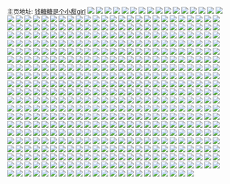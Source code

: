 主页地址: [钱糖糖是个小甜girl](https://weibo.com/u/5195614451) 
![](https://wx4.sinaimg.cn/mw2000/005FCgF5ly1gixe6s8qbkj31o027c7wj.jpg) 
![](https://wx4.sinaimg.cn/mw2000/005FCgF5ly1giw9mnrccij30vc15saqs.jpg) 
![](https://wx4.sinaimg.cn/mw2000/005FCgF5ly1giw9mn5dttj31mp1mp4qp.jpg) 
![](https://wx4.sinaimg.cn/mw2000/005FCgF5ly1giw9mpyh8uj31o0280npe.jpg) 
![](https://wx4.sinaimg.cn/mw2000/005FCgF5ly1giw9mvfwb6j33402c0kjn.jpg) 
![](https://wx4.sinaimg.cn/mw2000/005FCgF5ly1giw9mtkdh0j32qb21qhdv.jpg) 
![](https://wx4.sinaimg.cn/mw2000/005FCgF5ly1giw9mry7h2j33402c01l0.jpg) 
![](https://wx4.sinaimg.cn/mw2000/005FCgF5ly1giv9x3jocnj33402c04qs.jpg) 
![](https://wx4.sinaimg.cn/mw2000/005FCgF5ly1giv9x90dbwj32c0340kjn.jpg) 
![](https://wx4.sinaimg.cn/mw2000/005FCgF5ly1giv9x9pddmj30j60hxgmx.jpg) 
![](https://wx4.sinaimg.cn/mw2000/005FCgF5ly1gitzqhiho6j32i21vje82.jpg) 
![](https://wx4.sinaimg.cn/mw2000/005FCgF5ly1giswlzlbd9j30n00f3gmw.jpg) 
![](https://wx4.sinaimg.cn/mw2000/005FCgF5ly1giswnx6gqpj30n01ds110.jpg) 
![](https://wx4.sinaimg.cn/mw2000/005FCgF5ly1giswnwq7trj30n01dsqbf.jpg) 
![](https://wx4.sinaimg.cn/mw2000/005FCgF5ly1giswlzug5ej305k069aaf.jpg) 
![](https://wx4.sinaimg.cn/mw2000/005FCgF5ly1gism6q34l5j30n01dsx6p.jpg) 
![](https://wx4.sinaimg.cn/mw2000/005FCgF5ly1gism655zlej30n01dsx6p.jpg) 
![](https://wx4.sinaimg.cn/mw2000/005FCgF5ly1gism6bs2gjj30n01ds1ky.jpg) 
![](https://wx4.sinaimg.cn/mw2000/005FCgF5ly1gism6h4qh3j30n01dsx6p.jpg) 
![](https://wx4.sinaimg.cn/mw2000/005FCgF5ly1gism6lkm9uj30n01dsu0x.jpg) 
![](https://wx4.sinaimg.cn/mw2000/005FCgF5ly1gism60yv66j32c02c0e81.jpg) 
![](https://wx4.sinaimg.cn/mw2000/005FCgF5ly1gip5kite67j31o026wkjm.jpg) 
![](https://wx4.sinaimg.cn/mw2000/005FCgF5ly1gip5kkhugbj31o0280hdu.jpg) 
![](https://wx4.sinaimg.cn/mw2000/005FCgF5ly1giox7fy2rpj33402c0e84.jpg) 
![](https://wx4.sinaimg.cn/mw2000/005FCgF5ly1giox7eaddlj33402c0kjm.jpg) 
![](https://wx4.sinaimg.cn/mw2000/005FCgF5ly1gio74equ1qj33402c0hdv.jpg) 
![](https://wx4.sinaimg.cn/mw2000/005FCgF5ly1gio751xyyqj305k069aaf.jpg) 
![](https://wx4.sinaimg.cn/mw2000/005FCgF5ly1gih59ixr18j33402avnpe.jpg) 
![](https://wx4.sinaimg.cn/mw2000/005FCgF5ly1gifw7sqf87j308c07wgm0.jpg) 
![](https://wx4.sinaimg.cn/mw2000/005FCgF5ly1gifmpij5ppj31w22ir1kx.jpg) 
![](https://wx4.sinaimg.cn/mw2000/005FCgF5ly1gibj7ih9nqj31xl2wd4qq.jpg) 
![](https://wx4.sinaimg.cn/mw2000/005FCgF5ly1gibj7j8iu2j31lf1727t4.jpg) 
![](https://wx4.sinaimg.cn/mw2000/005FCgF5ly1gi9snhcj9gj306o06oq3e.jpg) 
![](https://wx4.sinaimg.cn/mw2000/005FCgF5ly1gi7v9laynvj31ds0n04qt.jpg) 
![](https://wx4.sinaimg.cn/mw2000/005FCgF5ly1gi7v9noamij31ds0n0hdv.jpg) 
![](https://wx4.sinaimg.cn/mw2000/005FCgF5ly1gi711b496jj31ds0n0hdt.jpg) 
![](https://wx4.sinaimg.cn/mw2000/005FCgF5ly1gi7119ymx7j31ds0n0kjp.jpg) 
![](https://wx4.sinaimg.cn/mw2000/005FCgF5ly1gi6ubrbqgsj32cx1rp7wh.jpg) 
![](https://wx4.sinaimg.cn/mw2000/005FCgF5ly1gi6ubox4q1j33402c01l1.jpg) 
![](https://wx4.sinaimg.cn/mw2000/005FCgF5ly1gi357gpxafj30n01ds000.jpg) 
![](https://wx4.sinaimg.cn/mw2000/005FCgF5ly1gi357nki0bj30n01dse82.jpg) 
![](https://wx4.sinaimg.cn/mw2000/005FCgF5ly1gi35by1mzuj30n01ds4qq.jpg) 
![](https://wx4.sinaimg.cn/mw2000/005FCgF5ly1gi35bwsanjj30n01dsu0x.jpg) 
![](https://wx4.sinaimg.cn/mw2000/005FCgF5ly1gi359ao008j30n01dsnks.jpg) 
![](https://wx4.sinaimg.cn/mw2000/005FCgF5ly1gi359b3np7j30j60j5q3z.jpg) 
![](https://wx4.sinaimg.cn/mw2000/005FCgF5ly1gi2cqpucyfj30n01dsh7x.jpg) 
![](https://wx4.sinaimg.cn/mw2000/005FCgF5ly1gi2cqpe8fmj30n01ds1kx.jpg) 
![](https://wx4.sinaimg.cn/mw2000/005FCgF5ly1gi2cqqh855j30n01dsnit.jpg) 
![](https://wx4.sinaimg.cn/mw2000/005FCgF5ly1gi2cqr9afij30n01ds1gz.jpg) 
![](https://wx4.sinaimg.cn/mw2000/005FCgF5ly1gi2cqrv0bxj30n01dsnjn.jpg) 
![](https://wx4.sinaimg.cn/mw2000/005FCgF5ly1gi2cqsjvi7j30n01dse4v.jpg) 
![](https://wx4.sinaimg.cn/mw2000/005FCgF5ly1gi1ygt65dwj30n01dshdv.jpg) 
![](https://wx4.sinaimg.cn/mw2000/005FCgF5ly1gi1ygunt3gj32li1y5qv6.jpg) 
![](https://wx4.sinaimg.cn/mw2000/005FCgF5ly1gi1ygrett3j30rs0rsdir.jpg) 
![](https://wx4.sinaimg.cn/mw2000/005FCgF5ly1gi1n8faa83j30j60in3z5.jpg) 
![](https://wx4.sinaimg.cn/mw2000/005FCgF5ly1gi10w9z71nj30n01dskjl.jpg) 
![](https://wx4.sinaimg.cn/mw2000/005FCgF5ly1ghzyph0fouj30c80ceq3f.jpg) 
![](https://wx4.sinaimg.cn/mw2000/005FCgF5ly1ghzyoojyyij30tz16kq5a.jpg) 
![](https://wx4.sinaimg.cn/mw2000/005FCgF5ly1ghzyph959aj30gz0ciwg5.jpg) 
![](https://wx4.sinaimg.cn/mw2000/005FCgF5ly1ghyamv1x93j30n01dsu0x.jpg) 
![](https://wx4.sinaimg.cn/mw2000/005FCgF5ly1ghyamw43h9j30n01ds1ky.jpg) 
![](https://wx4.sinaimg.cn/mw2000/005FCgF5ly1ghyamxa0xij30n01ds1ky.jpg) 
![](https://wx4.sinaimg.cn/mw2000/005FCgF5ly1ghyao5os6lj30n01dsx6p.jpg) 
![](https://wx4.sinaimg.cn/mw2000/005FCgF5ly1ghyamxmkc8j306o06omxd.jpg) 
![](https://wx4.sinaimg.cn/mw2000/005FCgF5ly1ghxiga7fhgj33402c0npf.jpg) 
![](https://wx4.sinaimg.cn/mw2000/005FCgF5ly1ghsyrug3vzj30n01ds4fy.jpg) 
![](https://wx4.sinaimg.cn/mw2000/005FCgF5ly1ghsyrwykonj30n01dsao6.jpg) 
![](https://wx4.sinaimg.cn/mw2000/005FCgF5ly1ghsyrwb8xdj30n01ds7ic.jpg) 
![](https://wx4.sinaimg.cn/mw2000/005FCgF5ly1ghsyrvprwhj30n01ds4ci.jpg) 
![](https://wx4.sinaimg.cn/mw2000/005FCgF5ly1ghsyrvco4lj30n01dstmq.jpg) 
![](https://wx4.sinaimg.cn/mw2000/005FCgF5ly1ghsyslztj6j30qo0qoaco.jpg) 
![](https://wx4.sinaimg.cn/mw2000/005FCgF5ly1ghstv32vosj30n00mkwg3.jpg) 
![](https://wx4.sinaimg.cn/mw2000/005FCgF5ly1ghstv3e1ybj30n01dsdm5.jpg) 
![](https://wx4.sinaimg.cn/mw2000/005FCgF5ly1ghstv2n5ynj30n01dsq9b.jpg) 
![](https://wx4.sinaimg.cn/mw2000/005FCgF5ly1ghstw0oz2bj30jg0jgn02.jpg) 
![](https://wx4.sinaimg.cn/mw2000/005FCgF5ly1ghrwi8q97aj312g0lonci.jpg) 
![](https://wx4.sinaimg.cn/mw2000/005FCgF5ly1gho9kmu21ej30n01dstf2.jpg) 
![](https://wx4.sinaimg.cn/mw2000/005FCgF5ly1gho9mxwozaj30n005m3yy.jpg) 
![](https://wx4.sinaimg.cn/mw2000/005FCgF5ly1gho9kpy0v4j30u01hc439.jpg) 
![](https://wx4.sinaimg.cn/mw2000/005FCgF5ly1gho9kqnkvtj30rs1jkb29.jpg) 
![](https://wx4.sinaimg.cn/mw2000/005FCgF5ly1ghmswtqs97j32jx1wyx6p.jpg) 
![](https://wx4.sinaimg.cn/mw2000/005FCgF5ly1ghmswucoqkj30n01ds0y0.jpg) 
![](https://wx4.sinaimg.cn/mw2000/005FCgF5ly1ghmswunjw8j30be0aq74x.jpg) 
![](https://wx4.sinaimg.cn/mw2000/005FCgF5ly1ghm0pq2mdij30n01dskjm.jpg) 
![](https://wx4.sinaimg.cn/mw2000/005FCgF5ly1ghm0pre65lj30n01dse82.jpg) 
![](https://wx4.sinaimg.cn/mw2000/005FCgF5ly1ghm0pp24baj3073073q68.jpg) 
![](https://wx4.sinaimg.cn/mw2000/005FCgF5ly1ghkw3940i5j30n013xq6f.jpg) 
![](https://wx4.sinaimg.cn/mw2000/005FCgF5ly1ghkw5ofucpj30n01dsniv.jpg) 
![](https://wx4.sinaimg.cn/mw2000/005FCgF5ly1ghkw5otgftj30v80pqjwl.jpg) 
![](https://wx4.sinaimg.cn/mw2000/005FCgF5ly1ghkq8yamb0j30n01ds0z4.jpg) 
![](https://wx4.sinaimg.cn/mw2000/005FCgF5ly1ghkq8xzad2j30n01dswkw.jpg) 
![](https://wx4.sinaimg.cn/mw2000/005FCgF5ly1ghkq8yl82aj30ha0huwi9.jpg) 
![](https://wx4.sinaimg.cn/mw2000/005FCgF5ly1ghj6vl7rejj30d90bxabl.jpg) 
![](https://wx4.sinaimg.cn/mw2000/005FCgF5ly1ghigqk8m19j30zk0k0109.jpg) 
![](https://wx4.sinaimg.cn/mw2000/005FCgF5ly1ghheu7hzhdj30n00jdq4d.jpg) 
![](https://wx4.sinaimg.cn/mw2000/005FCgF5ly1ghgw65zs8aj30n01dsaf1.jpg) 
![](https://wx4.sinaimg.cn/mw2000/005FCgF5ly1ghft49cs0yj30mz0rpdmq.jpg) 
![](https://wx4.sinaimg.cn/mw2000/005FCgF5ly1ghe2893v79j30jg0jgjs5.jpg) 
![](https://wx4.sinaimg.cn/mw2000/005FCgF5ly1ghddokh0fij30n01ds7wk.jpg) 
![](https://wx4.sinaimg.cn/mw2000/005FCgF5ly1ghddoco0y8j30jg0iaq4d.jpg) 
![](https://wx4.sinaimg.cn/mw2000/005FCgF5ly1ghciawpxzsj30fs0fswg8.jpg) 
![](https://wx4.sinaimg.cn/mw2000/005FCgF5ly1ghcdusfvlbj30n01ds4fy.jpg) 
![](https://wx4.sinaimg.cn/mw2000/005FCgF5ly1gh9zltil61j30n01ds7ak.jpg) 
![](https://wx4.sinaimg.cn/mw2000/005FCgF5ly1gh9zlstt9jj30rs0rsdir.jpg) 
![](https://wx4.sinaimg.cn/mw2000/005FCgF5ly1gh9uno9khlj30rs0s2dhs.jpg) 
![](https://wx4.sinaimg.cn/mw2000/005FCgF5ly1gh98f792hsj32fq1ts4qq.jpg) 
![](https://wx4.sinaimg.cn/mw2000/005FCgF5ly1gh98f55nkgj31o0278npd.jpg) 
![](https://wx4.sinaimg.cn/mw2000/005FCgF5ly1gh98f4hkjcj30qo0rqdji.jpg) 
![](https://wx4.sinaimg.cn/mw2000/005FCgF5ly1gh89vbl1mcj31ho1zku0x.jpg) 
![](https://wx4.sinaimg.cn/mw2000/005FCgF5ly1gh89v1wd2dj31ho1zk7wi.jpg) 
![](https://wx4.sinaimg.cn/mw2000/005FCgF5ly1gh72ucmisoj30n01dstet.jpg) 
![](https://wx4.sinaimg.cn/mw2000/005FCgF5ly1gh72s3kzl3j30hs0hswgg.jpg) 
![](https://wx4.sinaimg.cn/mw2000/005FCgF5ly1gh6k9r4uv2j31z4140n6h.jpg) 
![](https://wx4.sinaimg.cn/mw2000/005FCgF5ly1gh6k9q8ei1j31z4140tfn.jpg) 
![](https://wx4.sinaimg.cn/mw2000/005FCgF5ly1gh6k9qk2ipj31z4140do8.jpg) 
![](https://wx4.sinaimg.cn/mw2000/005FCgF5ly1gh6k9pt8buj31z4140ahc.jpg) 
![](https://wx4.sinaimg.cn/mw2000/005FCgF5ly1gh5dq8o42fj32n81zf7wi.jpg) 
![](https://wx4.sinaimg.cn/mw2000/005FCgF5ly1gh5dq9cochj30c80awt9d.jpg) 
![](https://wx4.sinaimg.cn/mw2000/005FCgF5ly1gh325hugdrj30n01ds7fh.jpg) 
![](https://wx4.sinaimg.cn/mw2000/005FCgF5ly1gh327f8emvj30mn0if7a3.jpg) 
![](https://wx4.sinaimg.cn/mw2000/005FCgF5ly1gh17uyry5qj30j60hxq4o.jpg) 
![](https://wx4.sinaimg.cn/mw2000/005FCgF5ly1ggxn05229qj30n01ds7g0.jpg) 
![](https://wx4.sinaimg.cn/mw2000/005FCgF5ly1ggxn04opazj30rs0uidie.jpg) 
![](https://wx4.sinaimg.cn/mw2000/005FCgF5ly1ggwlm65pshj30qo0s8god.jpg) 
![](https://wx4.sinaimg.cn/mw2000/005FCgF5ly1ggwblft9a4j30n01dskjn.jpg) 
![](https://wx4.sinaimg.cn/mw2000/005FCgF5ly1ggwblicr85j30n01dse83.jpg) 
![](https://wx4.sinaimg.cn/mw2000/005FCgF5ly1ggwblcpxv8j30n01dse83.jpg) 
![](https://wx4.sinaimg.cn/mw2000/005FCgF5ly1ggwblirzx4j30j60j6dhp.jpg) 
![](https://wx4.sinaimg.cn/mw2000/005FCgF5ly1ggppyg59gmj31o02801ky.jpg) 
![](https://wx4.sinaimg.cn/mw2000/005FCgF5ly1ggppydci89j31o0280b2a.jpg) 
![](https://wx4.sinaimg.cn/mw2000/005FCgF5ly1ggppyiocioj32c0340x6q.jpg) 
![](https://wx4.sinaimg.cn/mw2000/005FCgF5ly1ggphbuqtcij30c80dc3zg.jpg) 
![](https://wx4.sinaimg.cn/mw2000/005FCgF5ly1ggkyy9k1y4j32c61r4b29.jpg) 
![](https://wx4.sinaimg.cn/mw2000/005FCgF5ly1ggg8rp8sawj333n2bqkjm.jpg) 
![](https://wx4.sinaimg.cn/mw2000/005FCgF5ly1ggeovu0g4rj30mz0to46v.jpg) 
![](https://wx4.sinaimg.cn/mw2000/005FCgF5ly1ggeoufren1j30ib0h70xt.jpg) 
![](https://wx4.sinaimg.cn/mw2000/005FCgF5ly1gge91fo3ioj30n01dsdq2.jpg) 
![](https://wx4.sinaimg.cn/mw2000/005FCgF5ly1gge91euw7dj32gh1y2kjn.jpg) 
![](https://wx4.sinaimg.cn/mw2000/005FCgF5ly1gg7al8hfaxj30n00r3dia.jpg) 
![](https://wx4.sinaimg.cn/mw2000/005FCgF5ly1gg7al8xuacj30go0cnae6.jpg) 
![](https://wx4.sinaimg.cn/mw2000/005FCgF5ly1gg5zsjs9ysj32c0340u0y.jpg) 
![](https://wx4.sinaimg.cn/mw2000/005FCgF5ly1gg5zso6ps4j30n01dsx35.jpg) 
![](https://wx4.sinaimg.cn/mw2000/005FCgF5ly1gg5zs4wzl3j30qo0qpmz8.jpg) 
![](https://wx4.sinaimg.cn/mw2000/005FCgF5ly1gg0bgyid0hj30n01ds7wk.jpg) 
![](https://wx4.sinaimg.cn/mw2000/005FCgF5ly1gg0bh0n972j30n01ds7wk.jpg) 
![](https://wx4.sinaimg.cn/mw2000/005FCgF5ly1gg0aju8j8pj30k00gwgnb.jpg) 
![](https://wx4.sinaimg.cn/mw2000/005FCgF5ly1gfwuakv69zj31lf24knpe.jpg) 
![](https://wx4.sinaimg.cn/mw2000/005FCgF5ly1gfwuaooyzwj31ll24dkjl.jpg) 
![](https://wx4.sinaimg.cn/mw2000/005FCgF5ly1gfwub3ca1tj33406uu4qu.jpg) 
![](https://wx4.sinaimg.cn/mw2000/005FCgF5ly1gfwubxykq1j32806o0x6v.jpg) 
![](https://wx4.sinaimg.cn/mw2000/005FCgF5ly1gfvrdhm44bj30n01ds13y.jpg) 
![](https://wx4.sinaimg.cn/mw2000/005FCgF5ly1gfvrdh8lz6j30n01ds14v.jpg) 
![](https://wx4.sinaimg.cn/mw2000/005FCgF5ly1gfvpgp58lbj30n01dstqo.jpg) 
![](https://wx4.sinaimg.cn/mw2000/005FCgF5ly1gfvpgqjn2zj30mz0hp79e.jpg) 
![](https://wx4.sinaimg.cn/mw2000/005FCgF5ly1gfuiw8uinij30b40b4aal.jpg) 
![](https://wx4.sinaimg.cn/mw2000/005FCgF5ly1gfu56vwifbj30n01dsqgg.jpg) 
![](https://wx4.sinaimg.cn/mw2000/005FCgF5ly1gfu56wch0pj30n01dsthe.jpg) 
![](https://wx4.sinaimg.cn/mw2000/005FCgF5ly1gfu56vgqa7j30rs0vp40w.jpg) 
![](https://wx4.sinaimg.cn/mw2000/005FCgF5ly1gft1t3pi6xj30j60hgjsk.jpg) 
![](https://wx4.sinaimg.cn/mw2000/005FCgF5ly1gfr1zihlqaj30n00eawfu.jpg) 
![](https://wx4.sinaimg.cn/mw2000/005FCgF5ly1gfr20zbjywj32c0340u0z.jpg) 
![](https://wx4.sinaimg.cn/mw2000/005FCgF5ly1gfr1zkkt3rj33402c0b2b.jpg) 
![](https://wx4.sinaimg.cn/mw2000/005FCgF5ly1gfr1zm69xpj33402c01l0.jpg) 
![](https://wx4.sinaimg.cn/mw2000/005FCgF5ly1gfnehdju77j30c807tq3o.jpg) 
![](https://wx4.sinaimg.cn/mw2000/005FCgF5ly1gfmfdieeodj30n01dsu0z.jpg) 
![](https://wx4.sinaimg.cn/mw2000/005FCgF5ly1gfmfdj3zd3j31400u0n2g.jpg) 
![](https://wx4.sinaimg.cn/mw2000/005FCgF5ly1gfmfdjnsqvj31400u0wjq.jpg) 
![](https://wx4.sinaimg.cn/mw2000/005FCgF5ly1gfl96681e0j30n01ds4e7.jpg) 
![](https://wx4.sinaimg.cn/mw2000/005FCgF5ly1gfl957ujpfj30n01dsqqx.jpg) 
![](https://wx4.sinaimg.cn/mw2000/005FCgF5ly1gfl958dhl7j30rs0s60v3.jpg) 
![](https://wx4.sinaimg.cn/mw2000/005FCgF5ly1gfkyhoimaej30g40ftwg2.jpg) 
![](https://wx4.sinaimg.cn/mw2000/005FCgF5ly1gfiuhnxtg5j30n01dshdv.jpg) 
![](https://wx4.sinaimg.cn/mw2000/005FCgF5ly1gfiuevwak3j30n01dse83.jpg) 
![](https://wx4.sinaimg.cn/mw2000/005FCgF5ly1gfiuf0ykbqj30n01dshdv.jpg) 
![](https://wx4.sinaimg.cn/mw2000/005FCgF5ly1gfid79oh8pj32c0340e83.jpg) 
![](https://wx4.sinaimg.cn/mw2000/005FCgF5ly1gfid6ot15pj32c0340hdv.jpg) 
![](https://wx4.sinaimg.cn/mw2000/005FCgF5ly1gfd7ite0b7j31o0280e82.jpg) 
![](https://wx4.sinaimg.cn/mw2000/005FCgF5ly1gfd7iw0nnhj31o0280e82.jpg) 
![](https://wx4.sinaimg.cn/mw2000/005FCgF5ly1gfd7iwqilnj30ki10athq.jpg) 
![](https://wx4.sinaimg.cn/mw2000/005FCgF5ly1gfd7j103r9j32c0340u0y.jpg) 
![](https://wx4.sinaimg.cn/mw2000/005FCgF5ly1gfd7iyay8hj31fr1frhdt.jpg) 
![](https://wx4.sinaimg.cn/mw2000/005FCgF5ly1gfd7j7me5xj32jj3ta4qq.jpg) 
![](https://wx4.sinaimg.cn/mw2000/005FCgF5ly1gfd7jbo5pwj33402c04qr.jpg) 
![](https://wx4.sinaimg.cn/mw2000/005FCgF5ly1gfd7lfajr7j31o02804qr.jpg) 
![](https://wx4.sinaimg.cn/mw2000/005FCgF5ly1gfbo9praxjj32803c0e84.jpg) 
![](https://wx4.sinaimg.cn/mw2000/005FCgF5ly1gfbo91to3cj31o06n8qv8.jpg) 
![](https://wx4.sinaimg.cn/mw2000/005FCgF5ly1gfboacc96vj32803c01l0.jpg) 
![](https://wx4.sinaimg.cn/mw2000/005FCgF5ly1gfboajg0xqj32801o0kjm.jpg) 
![](https://wx4.sinaimg.cn/mw2000/005FCgF5ly1gfbob7c2x0j33404o0e84.jpg) 
![](https://wx4.sinaimg.cn/mw2000/005FCgF5ly1gfbobo9ibbj31o02641kz.jpg) 
![](https://wx4.sinaimg.cn/mw2000/005FCgF5ly1gfboc7tpdij32791ngkjn.jpg) 
![](https://wx4.sinaimg.cn/mw2000/005FCgF5ly1gfbocuuws9j31o04e91l0.jpg) 
![](https://wx4.sinaimg.cn/mw2000/005FCgF5ly1gfbodai4olj31o027cu0y.jpg) 
![](https://wx4.sinaimg.cn/mw2000/005FCgF5ly1gfax75aupkj32c0340u0x.jpg) 
![](https://wx4.sinaimg.cn/mw2000/005FCgF5ly1gfaxk4rzzdj30c80c7t9m.jpg) 
![](https://wx4.sinaimg.cn/mw2000/005FCgF5ly1gfasuc25vhj33402c04qr.jpg) 
![](https://wx4.sinaimg.cn/mw2000/005FCgF5ly1gfasu8y61ij33402c0e83.jpg) 
![](https://wx4.sinaimg.cn/mw2000/005FCgF5ly1gfasuawi26j32d31rtkjl.jpg) 
![](https://wx4.sinaimg.cn/mw2000/005FCgF5ly1gfasuet7q8j33402c0kjo.jpg) 
![](https://wx4.sinaimg.cn/mw2000/005FCgF5ly1gfasu4azbhj31o0280x6p.jpg) 
![](https://wx4.sinaimg.cn/mw2000/005FCgF5ly1gfasu38b6gj31o0280b2b.jpg) 
![](https://wx4.sinaimg.cn/mw2000/005FCgF5ly1gfasu587s6j31o0278npe.jpg) 
![](https://wx4.sinaimg.cn/mw2000/005FCgF5ly1gfasu6c0auj31o0280u0y.jpg) 
![](https://wx4.sinaimg.cn/mw2000/005FCgF5ly1gfasu7mvo0j31o02741ky.jpg) 
![](https://wx4.sinaimg.cn/mw2000/005FCgF5ly1gf9lymwsctj30n01dsb2b.jpg) 
![](https://wx4.sinaimg.cn/mw2000/005FCgF5ly1gf9lyo979ej30n01dsnpf.jpg) 
![](https://wx4.sinaimg.cn/mw2000/005FCgF5ly1gf9lyli0ljj30n01dshdv.jpg) 
![](https://wx4.sinaimg.cn/mw2000/005FCgF5ly1gf72g2s32fj30rs1ohags.jpg) 
![](https://wx4.sinaimg.cn/mw2000/005FCgF5ly1gf5395d8v8j30jg0hwwfj.jpg) 
![](https://wx4.sinaimg.cn/mw2000/005FCgF5ly1gf4g2mhqy4j33402c07wj.jpg) 
![](https://wx4.sinaimg.cn/mw2000/005FCgF5ly1gf4g31f21cj32s8236qv6.jpg) 
![](https://wx4.sinaimg.cn/mw2000/005FCgF5ly1gf4g32sdmxj30g40g3aat.jpg) 
![](https://wx4.sinaimg.cn/mw2000/005FCgF5ly1gf1nonpbkbj30n01dsx6r.jpg) 
![](https://wx4.sinaimg.cn/mw2000/005FCgF5ly1gf1nok1gyvj30qo0qpmz8.jpg) 
![](https://wx4.sinaimg.cn/mw2000/005FCgF5ly1gevw6zzvw5j30tr0iimzb.jpg) 
![](https://wx4.sinaimg.cn/mw2000/005FCgF5ly1geuiqiklx4j30n01dsqv7.jpg) 
![](https://wx4.sinaimg.cn/mw2000/005FCgF5ly1geuiqge0i1j30g40g3aat.jpg) 
![](https://wx4.sinaimg.cn/mw2000/005FCgF5ly1genlgs3l9rj33402c04qr.jpg) 
![](https://wx4.sinaimg.cn/mw2000/005FCgF5ly1gemc9hblxhj30ly02xgls.jpg) 
![](https://wx4.sinaimg.cn/mw2000/005FCgF5ly1gemc9hozupj30n00mqgsl.jpg) 
![](https://wx4.sinaimg.cn/mw2000/005FCgF5ly1gej49zjz7yj30n01ds4qp.jpg) 
![](https://wx4.sinaimg.cn/mw2000/005FCgF5ly1gej49ztyfcj30ds0jsdib.jpg) 
![](https://wx4.sinaimg.cn/mw2000/005FCgF5ly1gej4a043asj309t0erta7.jpg) 
![](https://wx4.sinaimg.cn/mw2000/005FCgF5ly1geehv6yohcj32tq24a1kz.jpg) 
![](https://wx4.sinaimg.cn/mw2000/005FCgF5ly1ged8n9ecehj32c0340u0y.jpg) 
![](https://wx4.sinaimg.cn/mw2000/005FCgF5ly1ged8ne8draj32c03404qr.jpg) 
![](https://wx4.sinaimg.cn/mw2000/005FCgF5ly1geazdxdytzj30n01dshdv.jpg) 
![](https://wx4.sinaimg.cn/mw2000/005FCgF5ly1geaze2dvcyj30n01dsx6q.jpg) 
![](https://wx4.sinaimg.cn/mw2000/005FCgF5ly1geazdras90j30u00u0aek.jpg) 
![](https://wx4.sinaimg.cn/mw2000/005FCgF5ly1ge978cvl9hj306o058q35.jpg) 
![](https://wx4.sinaimg.cn/mw2000/005FCgF5ly1ge8p2l27z2j30n01dsgyp.jpg) 
![](https://wx4.sinaimg.cn/mw2000/005FCgF5ly1ge8p2lmvvaj30n00qyjup.jpg) 
![](https://wx4.sinaimg.cn/mw2000/005FCgF5ly1ge3h311kddj30jg0h0q4a.jpg) 
![](https://wx4.sinaimg.cn/mw2000/005FCgF5ly1ge2o9zbxgzj32c0340qv6.jpg) 
![](https://wx4.sinaimg.cn/mw2000/005FCgF5ly1ge15lg3bjsj33402c0kjl.jpg) 
![](https://wx4.sinaimg.cn/mw2000/005FCgF5ly1gdy65l1eegj30n01dse83.jpg) 
![](https://wx4.sinaimg.cn/mw2000/005FCgF5ly1gdy65yiyz8j30n01ds7wj.jpg) 
![](https://wx4.sinaimg.cn/mw2000/005FCgF5ly1gdy66cph0fj30n01dshdv.jpg) 
![](https://wx4.sinaimg.cn/mw2000/005FCgF5ly1gdy66mlmspj30n01dsqv7.jpg) 
![](https://wx4.sinaimg.cn/mw2000/005FCgF5ly1gdy66vudrwj30n01ds4qr.jpg) 
![](https://wx4.sinaimg.cn/mw2000/005FCgF5ly1gdy675mrqzj30n01ds4qr.jpg) 
![](https://wx4.sinaimg.cn/mw2000/005FCgF5ly1gdy67grrxlj30n01dse83.jpg) 
![](https://wx4.sinaimg.cn/mw2000/005FCgF5ly1gdy67tmrqkj33402c01l0.jpg) 
![](https://wx4.sinaimg.cn/mw2000/005FCgF5ly1gdy681ryjxj33402c0e83.jpg) 
![](https://wx4.sinaimg.cn/mw2000/005FCgF5ly1gdy6871tquj32jt1wve81.jpg) 
![](https://wx4.sinaimg.cn/mw2000/005FCgF5ly1gdy687novdj30jg0jgmys.jpg) 
![](https://wx4.sinaimg.cn/mw2000/005FCgF5ly1gdj7hbuwv3j30mh12gn34.jpg) 
![](https://wx4.sinaimg.cn/mw2000/005FCgF5ly1gdj7hbjgbyj30mg0cntbu.jpg) 
![](https://wx4.sinaimg.cn/mw2000/005FCgF5ly1gdj7hc6mnaj30n01dsn4a.jpg) 
![](https://wx4.sinaimg.cn/mw2000/005FCgF5ly1gcrw7m61u3j33402c04qu.jpg) 
![](https://wx4.sinaimg.cn/mw2000/005FCgF5ly1gcjd3dmyaqj32c02c04fy.jpg) 
![](https://wx4.sinaimg.cn/mw2000/005FCgF5ly1gciv81ej2uj30n01ds7wh.jpg) 
![](https://wx4.sinaimg.cn/mw2000/005FCgF5ly1gciv7yozgyj30n01ds4qp.jpg) 
![](https://wx4.sinaimg.cn/mw2000/005FCgF5ly1gcfit7fvbgj30n01dsu0y.jpg) 
![](https://wx4.sinaimg.cn/mw2000/005FCgF5ly1gcfit5kue8j305i05iwel.jpg) 
![](https://wx4.sinaimg.cn/mw2000/005FCgF5ly1gc8jmqk94qj33402c0u10.jpg) 
![](https://wx4.sinaimg.cn/mw2000/005FCgF5ly1gc8jlzso93j32211jju0x.jpg) 
![](https://wx4.sinaimg.cn/mw2000/005FCgF5ly1gc76mef62gj30be0aq74x.jpg) 
![](https://wx4.sinaimg.cn/mw2000/005FCgF5ly1gc59puhbthj32hb1uz7wh.jpg) 
![](https://wx4.sinaimg.cn/mw2000/005FCgF5ly1gc531phob1j30hs0sljsv.jpg) 
![](https://wx4.sinaimg.cn/mw2000/005FCgF5ly1gbulcgj4urj31o0280kjm.jpg) 
![](https://wx4.sinaimg.cn/mw2000/005FCgF5ly1gbulcf2p5lj30g40irq3w.jpg) 
![](https://wx4.sinaimg.cn/mw2000/005FCgF5ly1gbrk00os0hj32c02c0qv6.jpg) 
![](https://wx4.sinaimg.cn/mw2000/005FCgF5ly1gbrk01lnoij30jk0b0mxy.jpg) 
![](https://wx4.sinaimg.cn/mw2000/005FCgF5ly1gbqm93xiqrj30qo0qxju3.jpg) 
![](https://wx4.sinaimg.cn/mw2000/005FCgF5ly1gbnpz56jpyj333n2bqnpf.jpg) 
![](https://wx4.sinaimg.cn/mw2000/005FCgF5ly1gbmh5zr61pj30n01ds1fs.jpg) 
![](https://wx4.sinaimg.cn/mw2000/005FCgF5ly1gbmh5yg10wj30n01dsayr.jpg) 
![](https://wx4.sinaimg.cn/mw2000/005FCgF5ly1gblejcdgplj30c00670t6.jpg) 
![](https://wx4.sinaimg.cn/mw2000/005FCgF5ly1gbkj9dzmgjj30jg0h3jso.jpg) 
![](https://wx4.sinaimg.cn/mw2000/005FCgF5ly1gbg3v7xtauj30j10d275w.jpg) 
![](https://wx4.sinaimg.cn/mw2000/005FCgF5ly1gbg3v934n7j331x492u0y.jpg) 
![](https://wx4.sinaimg.cn/mw2000/005FCgF5ly1gbg3v7cjgpj34dg2w4x6q.jpg) 
![](https://wx4.sinaimg.cn/mw2000/005FCgF5ly1gbg3vawnb4j331x48ye84.jpg) 
![](https://wx4.sinaimg.cn/mw2000/005FCgF5ly1gbegd682dvj30jg0jgmyd.jpg) 
![](https://wx4.sinaimg.cn/mw2000/005FCgF5ly1gbd9rbbjqlj31o0280b2a.jpg) 
![](https://wx4.sinaimg.cn/mw2000/005FCgF5ly1gbd9rvmqxxj33402c0qv7.jpg) 
![](https://wx4.sinaimg.cn/mw2000/005FCgF5ly1gbd9rwplx1j30tr0iimzb.jpg) 
![](https://wx4.sinaimg.cn/mw2000/005FCgF5ly1gbbbiiui41j30n01dsu0y.jpg) 
![](https://wx4.sinaimg.cn/mw2000/005FCgF5ly1gbbbijmcp8j30go0gjn03.jpg) 
![](https://wx4.sinaimg.cn/mw2000/005FCgF5ly1gbaet44vxmj30mz0zr10r.jpg) 
![](https://wx4.sinaimg.cn/mw2000/005FCgF5ly1gbaet3q956j30gs0ge42m.jpg) 
![](https://wx4.sinaimg.cn/mw2000/005FCgF5ly1gba72kphj7j30u01vin2t.jpg) 
![](https://wx4.sinaimg.cn/mw2000/005FCgF5ly1gb97sv74jij31ps1acb2i.jpg) 
![](https://wx4.sinaimg.cn/mw2000/005FCgF5ly1gb97sxl8moj30n01dsnpd.jpg) 
![](https://wx4.sinaimg.cn/mw2000/005FCgF5ly1gb97sy1u3cj30bq0bqjs7.jpg) 
![](https://wx4.sinaimg.cn/mw2000/005FCgF5ly1gb8myt0tnoj30n01dsqv6.jpg) 
![](https://wx4.sinaimg.cn/mw2000/005FCgF5ly1gb8myebz43j30n010ndjw.jpg) 
![](https://wx4.sinaimg.cn/mw2000/005FCgF5ly1gb8mzdoza5j30n01dsu0z.jpg) 
![](https://wx4.sinaimg.cn/mw2000/005FCgF5ly1gb8mzo03knj30n01dsu0x.jpg) 
![](https://wx4.sinaimg.cn/mw2000/005FCgF5ly1gb8mze9jn6j30n00mgmyz.jpg) 
![](https://wx4.sinaimg.cn/mw2000/005FCgF5ly1gb8mzol8wcj30c30bhaaz.jpg) 
![](https://wx4.sinaimg.cn/mw2000/005FCgF5ly1gb83lzze5pj31o01bowlt.jpg) 
![](https://wx4.sinaimg.cn/mw2000/005FCgF5ly1gb83m0edbcj31o01dljxt.jpg) 
![](https://wx4.sinaimg.cn/mw2000/005FCgF5ly1gb83lxfk67j31o01dltgh.jpg) 
![](https://wx4.sinaimg.cn/mw2000/005FCgF5ly1gb7ld1zwg3j30qn0qnwfz.jpg) 
![](https://wx4.sinaimg.cn/mw2000/005FCgF5ly1gb6s91d9b6j33402c0e84.jpg) 
![](https://wx4.sinaimg.cn/mw2000/005FCgF5ly1gb6s92j7a1j31o026gb2a.jpg) 
![](https://wx4.sinaimg.cn/mw2000/005FCgF5ly1gb24q6lbqgj30n01ds4qp.jpg) 
![](https://wx4.sinaimg.cn/mw2000/005FCgF5ly1gb24sj0d3pj30n01dswza.jpg) 
![](https://wx4.sinaimg.cn/mw2000/005FCgF5ly1gb24sikchrj30qu0k5goo.jpg) 
![](https://wx4.sinaimg.cn/mw2000/005FCgF5ly1gazywy9429j30u01vk7hd.jpg) 
![](https://wx4.sinaimg.cn/mw2000/005FCgF5ly1gazyws5yr2j30u01vi7hc.jpg) 
![](https://wx4.sinaimg.cn/mw2000/005FCgF5ly1gazyxz6yy5j30ku0j8jur.jpg) 
![](https://wx4.sinaimg.cn/mw2000/005FCgF5ly1gaztuoq8jbj31o0280npe.jpg) 
![](https://wx4.sinaimg.cn/mw2000/005FCgF5ly1gaztutd9dqj31o0280hdu.jpg) 
![](https://wx4.sinaimg.cn/mw2000/005FCgF5ly1gaztuxoqpkj31o0280kjm.jpg) 
![](https://wx4.sinaimg.cn/mw2000/005FCgF5ly1gau5anct5pj30u0178qad.jpg) 
![](https://wx4.sinaimg.cn/mw2000/005FCgF5ly1gau5amzfp8j30u017wag7.jpg) 
![](https://wx4.sinaimg.cn/mw2000/005FCgF5ly1gau5anpsulj30u00qkaev.jpg) 
![](https://wx4.sinaimg.cn/mw2000/005FCgF5ly1gau5anxll0j30u00qc791.jpg) 
![](https://wx4.sinaimg.cn/mw2000/005FCgF5ly1gao6pd6tjxj30g40f9jsk.jpg) 
![](https://wx4.sinaimg.cn/mw2000/005FCgF5ly1gailwrts8nj30n01ds7wj.jpg) 
![](https://wx4.sinaimg.cn/mw2000/005FCgF5ly1gailwpvettj30ku0krq5z.jpg) 
![](https://wx4.sinaimg.cn/mw2000/005FCgF5ly1ga9f808ipmj33332bbhdu.jpg) 
![](https://wx4.sinaimg.cn/mw2000/005FCgF5ly1ga9f7xlsskj33402c0kjn.jpg) 
![](https://wx4.sinaimg.cn/mw2000/005FCgF5ly1ga70yu8w9ej30n01dskjn.jpg) 
![](https://wx4.sinaimg.cn/mw2000/005FCgF5ly1ga70yuodj6j30g40g4q4g.jpg) 
![](https://wx4.sinaimg.cn/mw2000/005FCgF5ly1ga5wodjsjuj32c0340b2b.jpg) 
![](https://wx4.sinaimg.cn/mw2000/005FCgF5ly1ga5kfhkq33j31zw2nvb29.jpg) 
![](https://wx4.sinaimg.cn/mw2000/005FCgF5ly1ga5kfi8u9ij30dw0dwt9n.jpg) 
![](https://wx4.sinaimg.cn/mw2000/005FCgF5ly1ga3jt5r6xej30c80bmgmu.jpg) 
![](https://wx4.sinaimg.cn/mw2000/005FCgF5ly1ga32ks6d52j31o02807wi.jpg) 
![](https://wx4.sinaimg.cn/mw2000/005FCgF5ly1ga32ktedjoj31mr26ckjm.jpg) 
![](https://wx4.sinaimg.cn/mw2000/005FCgF5ly1ga32l79y3tj30n01dsx6q.jpg) 
![](https://wx4.sinaimg.cn/mw2000/005FCgF5ly1ga32rlah09j30dq0dsdgv.jpg) 
![](https://wx4.sinaimg.cn/mw2000/005FCgF5ly1ga25bszn2yj32iu1w4npd.jpg) 
![](https://wx4.sinaimg.cn/mw2000/005FCgF5ly1ga25bvfixoj33402c01kz.jpg) 
![](https://wx4.sinaimg.cn/mw2000/005FCgF5ly1ga25bxefh6j33402c0qv6.jpg) 
![](https://wx4.sinaimg.cn/mw2000/005FCgF5ly1ga25c1h4y7j33402c0e83.jpg) 
![](https://wx4.sinaimg.cn/mw2000/005FCgF5ly1ga25bz6ac5j33402c0qv6.jpg) 
![](https://wx4.sinaimg.cn/mw2000/005FCgF5ly1ga25c292okj30u00l0abg.jpg) 
![](https://wx4.sinaimg.cn/mw2000/005FCgF5ly1g9yetuxf6gj30n01dsnpe.jpg) 
![](https://wx4.sinaimg.cn/mw2000/005FCgF5ly1g9yetv9f6bj30jg0jgmyd.jpg) 
![](https://wx4.sinaimg.cn/mw2000/005FCgF5ly1g9y9cx3zcqj30n01ds4qr.jpg) 
![](https://wx4.sinaimg.cn/mw2000/005FCgF5ly1g9y9d582gnj30n01dsnpf.jpg) 
![](https://wx4.sinaimg.cn/mw2000/005FCgF5ly1g9y9d5wq2xj30qo0qo42p.jpg) 
![](https://wx4.sinaimg.cn/mw2000/005FCgF5ly1g9xlvsn3ggj33402c04qs.jpg) 
![](https://wx4.sinaimg.cn/mw2000/005FCgF5ly1g9t47b0xhwj30g40gd0tu.jpg) 
![](https://wx4.sinaimg.cn/mw2000/005FCgF5ly1g9qnhc2waxj30c80c8ab3.jpg) 
![](https://wx4.sinaimg.cn/mw2000/005FCgF5ly1g9qe9962bnj30n01ds7wh.jpg) 
![](https://wx4.sinaimg.cn/mw2000/005FCgF5ly1g9qe93cqpxj309q097q3e.jpg) 
![](https://wx4.sinaimg.cn/mw2000/005FCgF5ly1g9qdfwxovnj30g40glmze.jpg) 
![](https://wx4.sinaimg.cn/mw2000/005FCgF5ly1g9o51ajzbqj30n01dsaqk.jpg) 
![](https://wx4.sinaimg.cn/mw2000/005FCgF5ly1g9o51b47dwj30c80c8wf9.jpg) 
![](https://wx4.sinaimg.cn/mw2000/005FCgF5ly1g9ne44y6nej30iq0j60wy.jpg) 
![](https://wx4.sinaimg.cn/mw2000/005FCgF5ly1g9m4zhbp7zj30n01dsnpd.jpg) 
![](https://wx4.sinaimg.cn/mw2000/005FCgF5ly1g9gdg9egfyj33402c0qv6.jpg) 
![](https://wx4.sinaimg.cn/mw2000/005FCgF5ly1g9gdghusqlj33402c0kjn.jpg) 
![](https://wx4.sinaimg.cn/mw2000/005FCgF5ly1g9gdgfu1iej33402c0npf.jpg) 
![](https://wx4.sinaimg.cn/mw2000/005FCgF5ly1g9cz6fpnt3j30n01dskjm.jpg) 
![](https://wx4.sinaimg.cn/mw2000/005FCgF5ly1g9cz69pluij30n01ds1kz.jpg) 
![](https://wx4.sinaimg.cn/mw2000/005FCgF5ly1g9cz6jy6byj30n01dsx6q.jpg) 
![](https://wx4.sinaimg.cn/mw2000/005FCgF5ly1g9cz6s5a85j30if0ifgpd.jpg) 
![](https://wx4.sinaimg.cn/mw2000/005FCgF5ly1g9cno8p3j3j305i056jrq.jpg) 
![](https://wx4.sinaimg.cn/mw2000/005FCgF5ly1g98z5pzf3jj33402c0kjl.jpg) 
![](https://wx4.sinaimg.cn/mw2000/005FCgF5ly1g98z5ncpftj33402c0kjm.jpg) 
![](https://wx4.sinaimg.cn/mw2000/005FCgF5ly1g98clol79fj32pj215x6p.jpg) 
![](https://wx4.sinaimg.cn/mw2000/005FCgF5ly1g98clng1nfj33402c04qr.jpg) 
![](https://wx4.sinaimg.cn/mw2000/005FCgF5ly1g98ctnk3enj33402c0qv6.jpg) 
![](https://wx4.sinaimg.cn/mw2000/005FCgF5ly1g98cls4mrsj33402c0qv8.jpg) 
![](https://wx4.sinaimg.cn/mw2000/005FCgF5ly1g98clqh11fj32c03407wj.jpg) 
![](https://wx4.sinaimg.cn/mw2000/005FCgF5ly1g98ctqj860j326r26r1kz.jpg) 
![](https://wx4.sinaimg.cn/mw2000/005FCgF5ly1g98ctrdzigj320u1imha3.jpg) 
![](https://wx4.sinaimg.cn/mw2000/005FCgF5ly1g98ctsbxg2j32mi1viqv5.jpg) 
![](https://wx4.sinaimg.cn/mw2000/005FCgF5ly1g98cuv53xxj30nd0ltdh4.jpg) 
![](https://wx4.sinaimg.cn/mw2000/005FCgF5ly1g9721tww00j30n01dsb2b.jpg) 
![](https://wx4.sinaimg.cn/mw2000/005FCgF5ly1g9721utwtxj30n01dsb2b.jpg) 
![](https://wx4.sinaimg.cn/mw2000/005FCgF5ly1g9721s7lkjj30n01dshdv.jpg) 
![](https://wx4.sinaimg.cn/mw2000/005FCgF5ly1g93931y1dhj30n01dswvg.jpg) 
![](https://wx4.sinaimg.cn/mw2000/005FCgF5ly1g93931b06jj30jg0jgt9t.jpg) 
![](https://wx4.sinaimg.cn/mw2000/005FCgF5ly1g8xjz50eknj33402c0qv7.jpg) 
![](https://wx4.sinaimg.cn/mw2000/005FCgF5ly1g8xjz3e1ppj33402c0hdv.jpg) 
![](https://wx4.sinaimg.cn/mw2000/005FCgF5ly1g8wrw66vuzj30n01dsdwd.jpg) 
![](https://wx4.sinaimg.cn/mw2000/005FCgF5ly1g8wrwd2twaj30n01dsk5i.jpg) 
![](https://wx4.sinaimg.cn/mw2000/005FCgF5ly1g8wrv225zrj30hr0hzq4f.jpg) 
![](https://wx4.sinaimg.cn/mw2000/005FCgF5ly1g8rlio4m9oj30jg0feab6.jpg) 
![](https://wx4.sinaimg.cn/mw2000/005FCgF5ly1g8gmfhlxekj30n01ds7wh.jpg) 
![](https://wx4.sinaimg.cn/mw2000/005FCgF5ly1g8gmffx9ktj30n01ds7wh.jpg) 
![](https://wx4.sinaimg.cn/mw2000/005FCgF5ly1g8gmfgqwavj30n01ds7wh.jpg) 
![](https://wx4.sinaimg.cn/mw2000/005FCgF5ly1g8gmfi9fdsj30n01dsb29.jpg) 
![](https://wx4.sinaimg.cn/mw2000/005FCgF5ly1g88dpwcck1j30n01dsb29.jpg) 
![](https://wx4.sinaimg.cn/mw2000/005FCgF5ly1g88dpu2evdj33402c0hdu.jpg) 
![](https://wx4.sinaimg.cn/mw2000/005FCgF5ly1g88dpoue3oj328g28gkf9.jpg) 
![](https://wx4.sinaimg.cn/mw2000/005FCgF5gy1g81drm851wj30jw1ds0ye.jpg) 
![](https://wx4.sinaimg.cn/mw2000/005FCgF5gy1g81drle5m3j30o00qodjj.jpg) 
![](https://wx4.sinaimg.cn/mw2000/005FCgF5gy1g7l08us782j30hs0hsq4u.jpg) 
![](https://wx4.sinaimg.cn/mw2000/005FCgF5ly1g7goinhckej30jg0jggmv.jpg) 
![](https://wx4.sinaimg.cn/mw2000/005FCgF5ly1g7f56zhganj30jg0jkjtu.jpg) 
![](https://wx4.sinaimg.cn/mw2000/005FCgF5ly1g79m9fb9pxj301e01e3yh.jpg) 
![](https://wx4.sinaimg.cn/mw2000/005FCgF5ly1g71qq2wqqlj30hs0g3gnd.jpg) 
![](https://wx4.sinaimg.cn/mw2000/005FCgF5ly1g700mx1z9xj30jy14ggq6.jpg) 
![](https://wx4.sinaimg.cn/mw2000/005FCgF5ly1g700mxld27j30ju143whf.jpg) 
![](https://wx4.sinaimg.cn/mw2000/005FCgF5ly1g700my3aewj30jx13sn21.jpg) 
![](https://wx4.sinaimg.cn/mw2000/005FCgF5ly1g700mwhwj7j30jw13nafb.jpg) 
![](https://wx4.sinaimg.cn/mw2000/005FCgF5ly1g700myly27j30k614kjx4.jpg) 
![](https://wx4.sinaimg.cn/mw2000/005FCgF5ly1g700mz3m3kj30n00a0aar.jpg) 
![](https://wx4.sinaimg.cn/mw2000/005FCgF5ly1g6vtgdsv3bj30jg0hxjsv.jpg) 
![](https://wx4.sinaimg.cn/mw2000/005FCgF5ly1g6ujtu17otj305a05a0tq.jpg) 
![](https://wx4.sinaimg.cn/mw2000/005FCgF5ly1g6to6x33qfj33402c0b2c.jpg) 
![](https://wx4.sinaimg.cn/mw2000/005FCgF5ly1g6to6y4ev5j30c80aw3zu.jpg) 
![](https://wx4.sinaimg.cn/mw2000/005FCgF5ly1g6sc4td1ttj33402c0kjq.jpg) 
![](https://wx4.sinaimg.cn/mw2000/005FCgF5ly1g6sc4vbz2cj33402c0e83.jpg) 
![](https://wx4.sinaimg.cn/mw2000/005FCgF5ly1g6sc4vv6guj305i044t8y.jpg) 
![](https://wx4.sinaimg.cn/mw2000/005FCgF5ly1g6q7rjrzpbj31ds0n0e83.jpg) 
![](https://wx4.sinaimg.cn/mw2000/005FCgF5ly1g6q7rfsqn8j30n01ds7wi.jpg) 
![](https://wx4.sinaimg.cn/mw2000/005FCgF5ly1g6q7rkbq90j30rs0rdwgk.jpg) 
![](https://wx4.sinaimg.cn/mw2000/005FCgF5ly1g6ou7by4hzj30j60ofwid.jpg) 
![](https://wx4.sinaimg.cn/mw2000/005FCgF5ly1g6ncehjx75j30250243yh.jpg) 
![](https://wx4.sinaimg.cn/mw2000/005FCgF5ly1g6mgpmaq95j32hy1vhkjn.jpg) 
![](https://wx4.sinaimg.cn/mw2000/005FCgF5ly1g6mgpkxrd6j30i00i0wgy.jpg) 
![](https://wx4.sinaimg.cn/mw2000/005FCgF5ly1g6laol6nyej30n01ds7wi.jpg) 
![](https://wx4.sinaimg.cn/mw2000/005FCgF5ly1g6laolo2rrj30fa0eyt9l.jpg) 
![](https://wx4.sinaimg.cn/mw2000/005FCgF5ly1g6j2ujboafj30dw0dbgmi.jpg) 
![](https://wx4.sinaimg.cn/mw2000/005FCgF5ly1g6fsg71spkj32c02c07wi.jpg) 
![](https://wx4.sinaimg.cn/mw2000/005FCgF5ly1g6fsg7h98fj30hs0guwf0.jpg) 
![](https://wx4.sinaimg.cn/mw2000/005FCgF5ly1g6e0r9k2e2j306o06gq3s.jpg) 
![](https://wx4.sinaimg.cn/mw2000/005FCgF5ly1g6azkz59unj33402c0npf.jpg) 
![](https://wx4.sinaimg.cn/mw2000/005FCgF5ly1g6azl1jgowj33402c0npf.jpg) 
![](https://wx4.sinaimg.cn/mw2000/005FCgF5ly1g6azktohbyj33402c0e83.jpg) 
![](https://wx4.sinaimg.cn/mw2000/005FCgF5ly1g6azkvzl68j33402c04qr.jpg) 
![](https://wx4.sinaimg.cn/mw2000/005FCgF5ly1g6azkmw1gjj33402c0x6q.jpg) 
![](https://wx4.sinaimg.cn/mw2000/005FCgF5ly1g6azl22md0j305k05k0t5.jpg) 
![](https://wx4.sinaimg.cn/mw2000/005FCgF5ly1g68riya2b2j30hs0hs76x.jpg) 
![](https://wx4.sinaimg.cn/mw2000/005FCgF5ly1g67o831d32j32c02c04qq.jpg) 
![](https://wx4.sinaimg.cn/mw2000/005FCgF5ly1g67o80krcuj30b6096t9m.jpg) 
![](https://wx4.sinaimg.cn/mw2000/005FCgF5ly1g65dhlwkyoj303m02gaa6.jpg) 
![](https://wx4.sinaimg.cn/mw2000/005FCgF5ly1g5snccuvxuj30j60j6tad.jpg) 
![](https://wx4.sinaimg.cn/mw2000/005FCgF5ly1g5qany204dj30n00ag75h.jpg) 
![](https://wx4.sinaimg.cn/mw2000/005FCgF5ly1g5qanxtutfj30n00kqta6.jpg) 
![](https://wx4.sinaimg.cn/mw2000/005FCgF5ly1g5qanxh3f0j30pf0pgq3t.jpg) 
![](https://wx4.sinaimg.cn/mw2000/005FCgF5ly1g5p424mgkcj30qd0oq11l.jpg) 
![](https://wx4.sinaimg.cn/mw2000/005FCgF5ly1g5oqixoszej33402c0x6r.jpg) 
![](https://wx4.sinaimg.cn/mw2000/005FCgF5ly1g5oqiw36jfj32c0340hdv.jpg) 
![](https://wx4.sinaimg.cn/mw2000/005FCgF5ly1g5oqiyg4xij30rs0p0juk.jpg) 
![](https://wx4.sinaimg.cn/mw2000/005FCgF5ly1g5nzpq1ts4j31sc2dsqv5.jpg) 
![](https://wx4.sinaimg.cn/mw2000/005FCgF5ly1g5nzp8bhttj31mc1mckdm.jpg) 
![](https://wx4.sinaimg.cn/mw2000/005FCgF5ly1g5nzpc1ji5j31o0280hdu.jpg) 
![](https://wx4.sinaimg.cn/mw2000/005FCgF5ly1g5nzphfe4fj33402c01l0.jpg) 
![](https://wx4.sinaimg.cn/mw2000/005FCgF5ly1g5nzp6nkhqj33402c0b2b.jpg) 
![](https://wx4.sinaimg.cn/mw2000/005FCgF5ly1g5nzpn9gp9j33402c0hdv.jpg) 
![](https://wx4.sinaimg.cn/mw2000/005FCgF5ly1g5mfqnsfn2j32c02c0kjn.jpg) 
![](https://wx4.sinaimg.cn/mw2000/005FCgF5ly1g5mfme4lh7j33402c07wi.jpg) 
![](https://wx4.sinaimg.cn/mw2000/005FCgF5ly1g5mfmcqkr8j31w01w04qp.jpg) 
![](https://wx4.sinaimg.cn/mw2000/005FCgF5ly1g5lpoumvu3j30n01dshdt.jpg) 
![](https://wx4.sinaimg.cn/mw2000/005FCgF5ly1g5lpovbzj2j30n01dse81.jpg) 
![](https://wx4.sinaimg.cn/mw2000/005FCgF5ly1g5lpoti52dj309q07xweo.jpg) 
![](https://wx4.sinaimg.cn/mw2000/005FCgF5ly1g5ibwigw0oj30m80m80vx.jpg) 
![](https://wx4.sinaimg.cn/mw2000/005FCgF5ly1g5hxz3ige0j30c80bvq3j.jpg) 
![](https://wx4.sinaimg.cn/mw2000/005FCgF5ly1g5gxc6uuz3j303c03cmx8.jpg) 
![](https://wx4.sinaimg.cn/mw2000/005FCgF5ly1g5fy5dur8pj30d00d00tq.jpg) 
![](https://wx4.sinaimg.cn/mw2000/005FCgF5gy1g5a67wcpkdj32c0340u0y.jpg) 
![](https://wx4.sinaimg.cn/mw2000/005FCgF5gy1g59wzjab5ej329e1p2aye.jpg) 
![](https://wx4.sinaimg.cn/mw2000/005FCgF5gy1g59x1026jyj303k03kaa5.jpg) 
![](https://wx4.sinaimg.cn/mw2000/005FCgF5ly1g52lzvsgiyj30u00rjwor.jpg) 
![](https://wx4.sinaimg.cn/mw2000/005FCgF5ly1g4s9vd0rcxj305i05i74c.jpg) 
![](https://wx4.sinaimg.cn/mw2000/005FCgF5ly1g4qmcx9r97j30n01ds4qp.jpg) 
![](https://wx4.sinaimg.cn/mw2000/005FCgF5ly1g4qmcysgk3j30n01ds7wh.jpg) 
![](https://wx4.sinaimg.cn/mw2000/005FCgF5ly1g4qmcvq81aj30c80ce3zt.jpg) 
![](https://wx4.sinaimg.cn/mw2000/005FCgF5ly1g4nz5zo4wwj30n01ds1kx.jpg) 
![](https://wx4.sinaimg.cn/mw2000/005FCgF5ly1g4nz5z2yrlj305i05i74c.jpg) 
![](https://wx4.sinaimg.cn/mw2000/005FCgF5ly1g4kjjmv4jtj30n01dsnpe.jpg) 
![](https://wx4.sinaimg.cn/mw2000/005FCgF5ly1g4kjhxtxixj30hs0iajsg.jpg) 
![](https://wx4.sinaimg.cn/mw2000/005FCgF5ly1g4jmnjsfoyj32tc240qv5.jpg) 
![](https://wx4.sinaimg.cn/mw2000/005FCgF5ly1g4jmnk9jvvj308c08cmxg.jpg) 
![](https://wx4.sinaimg.cn/mw2000/005FCgF5ly1g4b902maotj32tn248e81.jpg) 
![](https://wx4.sinaimg.cn/mw2000/005FCgF5ly1g4b9037gnxj30c80ant9e.jpg) 
![](https://wx4.sinaimg.cn/mw2000/005FCgF5ly1g4aclnzdpjj30hs0ii76l.jpg) 
![](https://wx4.sinaimg.cn/mw2000/005FCgF5ly1g49degmthij30k00k0mym.jpg) 
![](https://wx4.sinaimg.cn/mw2000/005FCgF5ly1g49degtmxrj30c60c6768.jpg) 
![](https://wx4.sinaimg.cn/mw2000/005FCgF5ly1g49deh08amj30op0mvgo4.jpg) 
![](https://wx4.sinaimg.cn/mw2000/005FCgF5ly1g49deh5umvj30j60e9q5b.jpg) 
![](https://wx4.sinaimg.cn/mw2000/005FCgF5ly1g45nabebvwj30n01dsqv6.jpg) 
![](https://wx4.sinaimg.cn/mw2000/005FCgF5ly1g45nacopvwj30n01dshdu.jpg) 
![](https://wx4.sinaimg.cn/mw2000/005FCgF5ly1g45naeo51fj30n01dsx6q.jpg) 
![](https://wx4.sinaimg.cn/mw2000/005FCgF5ly1g45nafwzwjj30n01dskjm.jpg) 
![](https://wx4.sinaimg.cn/mw2000/005FCgF5ly1g45nah8k9mj30n01dsnpe.jpg) 
![](https://wx4.sinaimg.cn/mw2000/005FCgF5ly1g45nahmn54j30u014075m.jpg) 
![](https://wx4.sinaimg.cn/mw2000/005FCgF5ly1g45nczbufbj30sg0sgdi5.jpg) 
![](https://wx4.sinaimg.cn/mw2000/005FCgF5ly1g3zlh0ax63j33402c0b2b.jpg) 
![](https://wx4.sinaimg.cn/mw2000/005FCgF5ly1g3zlh22gwtj33402c04qr.jpg) 
![](https://wx4.sinaimg.cn/mw2000/005FCgF5ly1g3zlh3s7m4j33402c0qv6.jpg) 
![](https://wx4.sinaimg.cn/mw2000/005FCgF5ly1g3zlgj3fjfj32c0340kjn.jpg) 
![](https://wx4.sinaimg.cn/mw2000/005FCgF5ly1g3zlgkul72j33402c0x6q.jpg) 
![](https://wx4.sinaimg.cn/mw2000/005FCgF5ly1g3zlglne7rj30f00dzmya.jpg) 
![](https://wx4.sinaimg.cn/mw2000/005FCgF5ly1g3vadmfg3ij309s09qwez.jpg) 
![](https://wx4.sinaimg.cn/mw2000/005FCgF5ly1g3t0d1mancj31z41hc7wi.jpg) 
![](https://wx4.sinaimg.cn/mw2000/005FCgF5ly1g3t0czp2ukj31z41hc4qq.jpg) 
![](https://wx4.sinaimg.cn/mw2000/005FCgF5ly1g3t0d3ygpmj31z41hcnpd.jpg) 
![](https://wx4.sinaimg.cn/mw2000/005FCgF5ly1g3t0d4m6blj31541z4b25.jpg) 
![](https://wx4.sinaimg.cn/mw2000/005FCgF5ly1g3sut3cu47j30n00n4dh9.jpg) 
![](https://wx4.sinaimg.cn/mw2000/005FCgF5ly1g3sut34ktyj30n00pl0w9.jpg) 
![](https://wx4.sinaimg.cn/mw2000/005FCgF5ly1g3sut3q2hmj30c80b80te.jpg) 
![](https://wx4.sinaimg.cn/mw2000/005FCgF5ly1g3rtg7fpk9j30n01dsnpd.jpg) 
![](https://wx4.sinaimg.cn/mw2000/005FCgF5ly1g3rtg85ftoj30n01dse81.jpg) 
![](https://wx4.sinaimg.cn/mw2000/005FCgF5ly1g3rtg6dusej305805idg2.jpg) 
![](https://wx4.sinaimg.cn/mw2000/005FCgF5ly1g3r7kdswh7j30n01dskjm.jpg) 
![](https://wx4.sinaimg.cn/mw2000/005FCgF5ly1g3r7ja6co1j30c80c8mxt.jpg) 
![](https://wx4.sinaimg.cn/mw2000/005FCgF5ly1g3phnevvlcj32c02c01kz.jpg) 
![](https://wx4.sinaimg.cn/mw2000/005FCgF5ly1g3phnd4idqj30n01dse81.jpg) 
![](https://wx4.sinaimg.cn/mw2000/005FCgF5ly1g3phncd5xwj30n037lkgu.jpg) 
![](https://wx4.sinaimg.cn/mw2000/005FCgF5ly1g3o8yjtk97j306o067n01.jpg) 
![](https://wx4.sinaimg.cn/mw2000/005FCgF5ly1g3ml6bfcfyj30n01dsnpd.jpg) 
![](https://wx4.sinaimg.cn/mw2000/005FCgF5ly1g3ml6ajf6wj30n00upq6d.jpg) 
![](https://wx4.sinaimg.cn/mw2000/005FCgF5ly1g3ml6bpv8xj3028028dfv.jpg) 
![](https://wx4.sinaimg.cn/mw2000/005FCgF5ly1g3mfghhvabj31ac1ck7n6.jpg) 
![](https://wx4.sinaimg.cn/mw2000/005FCgF5ly1g3mfgh386uj30gt0codh4.jpg) 
![](https://wx4.sinaimg.cn/mw2000/005FCgF5ly1g3kxlwln6cj30c809s40w.jpg) 
![](https://wx4.sinaimg.cn/mw2000/005FCgF5ly1g3hehrnt7wj30n01dse83.jpg) 
![](https://wx4.sinaimg.cn/mw2000/005FCgF5ly1g3hejv6nrgj30n01dskjm.jpg) 
![](https://wx4.sinaimg.cn/mw2000/005FCgF5ly1g3hehokahoj30p808a0tp.jpg) 
![](https://wx4.sinaimg.cn/mw2000/005FCgF5ly1g3ahrbw0ysj31o0280kjm.jpg) 
![](https://wx4.sinaimg.cn/mw2000/005FCgF5ly1g38qsdubz1j30rn0utaea.jpg) 
